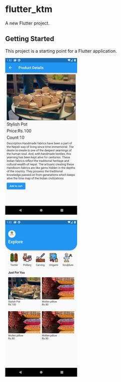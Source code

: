 # flutter_ktm

A new Flutter project.

## Getting Started

This project is a starting point for a Flutter application.

<img src="Screenshot_1674287254.png"
     alt="Markdown Monster icon"
     height="500em" />
     
 <img src="Screenshot_1674287258.png"
     alt="Markdown Monster icon"
     height="500em" />
